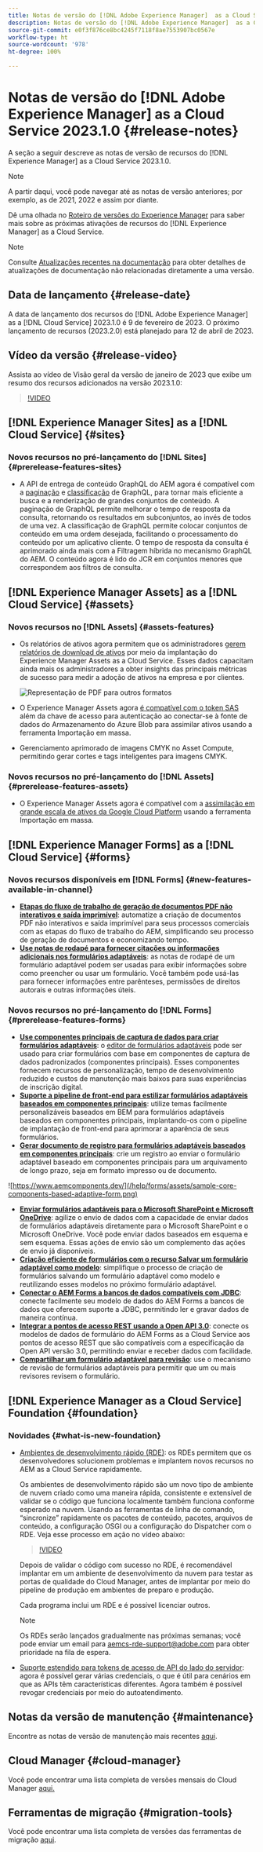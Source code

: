 ```yaml
---
title: Notas de versão do [!DNL Adobe Experience Manager]  as a Cloud Service 2023.1.0.
description: Notas de versão do [!DNL Adobe Experience Manager]  as a Cloud Service 2023.1.0.
source-git-commit: e0f3f876ce8bc4245f7118f8ae7553907bc0567e
workflow-type: ht
source-wordcount: '978'
ht-degree: 100%

---
```



# Notas de versão do [!DNL Adobe Experience Manager] as a Cloud Service 2023.1.0 {#release-notes}

A seção a seguir descreve as notas de versão de recursos do [!DNL Experience Manager] as a Cloud Service 2023.1.0.

>[!NOTE]
>
>A partir daqui, você pode navegar até as notas de versão anteriores; por exemplo, as de 2021, 2022 e assim por diante.
>
>Dê uma olhada no [Roteiro de versões do Experience Manager](https://experienceleague.adobe.com/docs/experience-manager-release-information/aem-release-updates/update-releases-roadmap.html?lang=pt-BR) para saber mais sobre as próximas ativações de recursos do [!DNL Experience Manager] as a Cloud Service.

>[!NOTE]
>
>Consulte [Atualizações recentes na documentação](https://experienceleague.adobe.com/docs/experience-manager-release-information/aem-release-updates/doc-updates/documentation-updates.html?lang=pt-BR) para obter detalhes de atualizações de documentação não relacionadas diretamente a uma versão.

## Data de lançamento {#release-date}

A data de lançamento dos recursos do [!DNL Adobe Experience Manager] as a [!DNL Cloud Service] 2023.1.0 é 9 de fevereiro de 2023. O próximo lançamento de recursos (2023.2.0) está planejado para 12 de abril de 2023.

## Vídeo da versão {#release-video}

Assista ao vídeo de Visão geral da versão de janeiro de 2023 que exibe um resumo dos recursos adicionados na versão 2023.1.0:

>[!VIDEO](https://video.tv.adobe.com/v/3413479/?quality=12)

## [!DNL Experience Manager Sites] as a [!DNL Cloud Service] {#sites}

### Novos recursos no pré-lançamento do [!DNL Sites] {#prerelease-features-sites}

* A API de entrega de conteúdo GraphQL do AEM agora é compatível com a [paginação](/help/headless/graphql-api/content-fragments.md#paging) e [classificação](/help/headless/graphql-api/content-fragments.md#sorting) de GraphQL, para tornar mais eficiente a busca e a renderização de grandes conjuntos de conteúdo. A paginação de GraphQL permite melhorar o tempo de resposta da consulta, retornando os resultados em subconjuntos, ao invés de todos de uma vez. A classificação de GraphQL permite colocar conjuntos de conteúdo em uma ordem desejada, facilitando o processamento do conteúdo por um aplicativo cliente.  O tempo de resposta da consulta é aprimorado ainda mais com a Filtragem híbrida no mecanismo GraphQL do AEM. O conteúdo agora é lido do JCR em conjuntos menores que correspondem aos filtros de consulta.

## [!DNL Experience Manager Assets] as a [!DNL Cloud Service] {#assets}

### Novos recursos no [!DNL Assets] {#assets-features}

* Os relatórios de ativos agora permitem que os administradores [gerem relatórios de download de ativos](/help/assets/asset-reports.md) por meio da implantação do Experience Manager Assets as a Cloud Service. Esses dados capacitam ainda mais os administradores a obter insights das principais métricas de sucesso para medir a adoção de ativos na empresa e por clientes.

   ![Representação de PDF para outros formatos](/help/release-notes/assets/choose_report.png)

* O Experience Manager Assets agora [é compatível com o token SAS](/help/assets/add-assets.md#asset-bulk-ingestor) além da chave de acesso para autenticação ao conectar-se à fonte de dados do Armazenamento do Azure Blob para assimilar ativos usando a ferramenta Importação em massa.

* Gerenciamento aprimorado de imagens CMYK no Asset Compute, permitindo gerar cortes e tags inteligentes para imagens CMYK.

### Novos recursos no pré-lançamento do [!DNL Assets] {#prerelease-features-assets}

* O Experience Manager Assets agora é compatível com a [assimilação em grande escala de ativos da Google Cloud Platform](/help/assets/add-assets.md#asset-bulk-ingestor) usando a ferramenta Importação em massa.

## [!DNL Experience Manager Forms] as a [!DNL Cloud Service] {#forms}

### Novos recursos disponíveis em [!DNL Forms] {#new-features-available-in-channel}

* **[Etapas do fluxo de trabalho de geração de documentos PDF não interativos e saída imprimível](/help/forms/aem-forms-workflow-step-reference.md)**: automatize a criação de documentos PDF não interativos e saída imprimível para seus processos comerciais com as etapas do fluxo de trabalho do AEM, simplificando seu processo de geração de documentos e economizando tempo.
* **[Use notas de rodapé para fornecer citações ou informações adicionais nos formulários adaptáveis](/help/forms/footnotes-richtextsupport.md)**: as notas de rodapé de um formulário adaptável podem ser usadas para exibir informações sobre como preencher ou usar um formulário. Você também pode usá-las para fornecer informações entre parênteses, permissões de direitos autorais e outras informações úteis.

### Novos recursos no pré-lançamento do [!DNL Forms] {#prerelease-features-forms}

* **[Use componentes principais de captura de dados para criar formulários adaptáveis](https://experienceleague.adobe.com/docs/experience-manager-core-components/using/adaptive-forms/introduction.html?lang=pt-BR)**: o [editor de formulários adaptáveis](/help/forms/creating-adaptive-form-core-components.md) pode ser usado para criar formulários com base em componentes de captura de dados padronizados (componentes principais). Esses componentes fornecem recursos de personalização, tempo de desenvolvimento reduzido e custos de manutenção mais baixos para suas experiências de inscrição digital.
* **[Suporte a pipeline de front-end para estilizar formulários adaptáveis baseados em componentes principais](/help/forms/using-themes-in-core-components.md)**: utilize temas facilmente personalizáveis baseados em BEM para formulários adaptáveis baseados em componentes principais, implantando-os com o pipeline de implantação de front-end para aprimorar a aparência de seus formulários.
* **[Gerar documento de registro para formulários adaptáveis baseados em componentes principais](/help/forms/generate-document-of-record-core-components.md)**: crie um registro ao enviar o formulário adaptável baseado em componentes principais para um arquivamento de longo prazo, seja em formato impresso ou de documento.

![https://www.aemcomponents.dev/](/help/forms/assets/sample-core-components-based-adaptive-form.png)

* **[Enviar formulários adaptáveis para o Microsoft SharePoint e Microsoft OneDrive](/help/forms/configuring-submit-actions.md)**: agilize o envio de dados com a capacidade de enviar dados de formulários adaptáveis diretamente para o Microsoft SharePoint e o Microsoft OneDrive. Você pode enviar dados baseados em esquema e sem esquema. Essas ações de envio são um complemento das ações de envio já disponíveis.
* **[Criação eficiente de formulários com o recurso Salvar um formulário adaptável como modelo](/help/forms/template-editor.md#save-an-adaptive-form-as-template-saving-adaptive-form-as-template)**: simplifique o processo de criação de formulários salvando um formulário adaptável como modelo e reutilizando esses modelos no próximo formulário adaptável.
* **[Conectar o AEM Forms a bancos de dados compatíveis com JDBC](/help/forms/configure-data-sources.md#configure-relational-database-configure-relational-database)**: conecte facilmente seu modelo de dados do AEM Forms a bancos de dados que oferecem suporte a JDBC, permitindo ler e gravar dados de maneira contínua.
* **[Integrar a pontos de acesso REST usando a Open API 3.0](/help/forms/configure-data-sources.md#configure-restful-services-open-api-specification-version-20-configure-restful-services-swagger-version30)**: conecte os modelos de dados de formulário do AEM Forms as a Cloud Service aos pontos de acesso REST que são compatíveis com a especificação da Open API versão 3.0, permitindo enviar e receber dados com facilidade.
* **[Compartilhar um formulário adaptável para revisão](/help/forms/create-reviews-forms.md)**: use o mecanismo de revisão de formulários adaptáveis para permitir que um ou mais revisores revisem o formulário.

## [!DNL Experience Manager as a Cloud Service] Foundation {#foundation}

### Novidades {#what-is-new-foundation}

* [Ambientes de desenvolvimento rápido (RDE)](/help/implementing/developing/introduction/rapid-development-environments.md): os RDEs permitem que os desenvolvedores solucionem problemas e implantem novos recursos no AEM as a Cloud Service rapidamente.

   Os ambientes de desenvolvimento rápido são um novo tipo de ambiente de nuvem criado como uma maneira rápida, consistente e extensível de validar se o código que funciona localmente também funciona conforme esperado na nuvem. Usando as ferramentas de linha de comando, “sincronize” rapidamente os pacotes de conteúdo, pacotes, arquivos de conteúdo, a configuração OSGI ou a configuração do Dispatcher com o RDE. Veja esse processo em ação no vídeo abaixo:

   >[!VIDEO](https://video.tv.adobe.com/v/3413508/?quality=12&learn=on)

   Depois de validar o código com sucesso no RDE, é recomendável implantar em um ambiente de desenvolvimento da nuvem para testar as portas de qualidade do Cloud Manager, antes de implantar por meio do pipeline de produção em ambientes de preparo e produção.

   Cada programa inclui um RDE e é possível licenciar outros.

   >[!NOTE]
   >
   >Os RDEs serão lançados gradualmente nas próximas semanas; você pode enviar um email para aemcs-rde-support@adobe.com para obter prioridade na fila de espera.

* [Suporte estendido para tokens de acesso de API do lado do servidor](/help/implementing/developing/introduction/generating-access-tokens-for-server-side-apis.md): agora é possível gerar várias credenciais, o que é útil para cenários em que as APIs têm características diferentes. Agora também é possível revogar credenciais por meio do autoatendimento.

## Notas da versão de manutenção {#maintenance}

Encontre as notas de versão de manutenção mais recentes [aqui](/help/release-notes/maintenance/latest.md).

## Cloud Manager {#cloud-manager}

Você pode encontrar uma lista completa de versões mensais do Cloud Manager [aqui.](/help/implementing/cloud-manager/release-notes/current.md)

## Ferramentas de migração {#migration-tools}

Você pode encontrar uma lista completa de versões das ferramentas de migração [aqui](/help/journey-migration/release-notes/release-notes-migration-tools-current.md).
